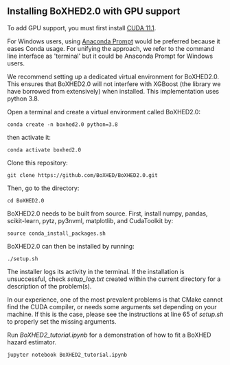 ## Installing BoXHED2.0 with GPU support

To add GPU support, you must first install [CUDA 11.1](https://developer.nvidia.com/cuda-11.1.1-download-archive).

For Windows users, using [Anaconda Prompt](https://docs.anaconda.com/anaconda/install/) would be preferred because it eases Conda usage. For unifying the approach, we refer to the command line interface as 'terminal' but it could be Anaconda Prompt for Windows users.

We recommend setting up a dedicated virtual environment for BoXHED2.0. This ensures that BoXHED2.0 will not interfere with XGBoost (the library we have borrowed from extensively) when installed. This implementation uses python 3.8.

Open a terminal and create a virtual environment called BoXHED2.0:
```
conda create -n boxhed2.0 python=3.8
```

then activate it:
```
conda activate boxhed2.0
```

Clone this repository:
```
git clone https://github.com/BoXHED/BoXHED2.0.git
```

Then, go to the directory:
```
cd BoXHED2.0
```

BoXHED2.0 needs to be built from source. First, install numpy, pandas, scikit-learn, pytz, py3nvml, matplotlib, and CudaToolkit by:
```
source conda_install_packages.sh
```

BoXHED2.0 can then be installed by running:
```
./setup.sh
```

The installer logs its activity in the terminal. If the installation is unsuccessful, check *setup_log.txt* created within the current directory for a description of the problem(s).  

In our experience, one of the most prevalent problems is that CMake cannot find the CUDA compiler, or needs some arguments set depending on your machine. If this is the case, please see the instructions at line 65 of *setup.sh* to properly set the missing arguments.

Run *BoXHED2_tutorial.ipynb* for a demonstration of how to fit a BoXHED hazard estimator.
```
jupyter notebook BoXHED2_tutorial.ipynb
``` 
